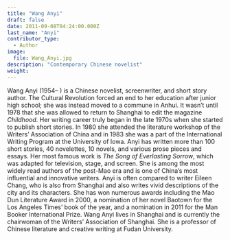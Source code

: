 ```yaml
---
title: "Wang Anyi"
draft: false
date: 2011-09-08T04:24:00.000Z
last_name: "Anyi"
contributor_type:
  - Author
image:
  file: Wang_Anyi.jpg
description: "Contemporary Chinese novelist"
weight:
---
```


Wang Anyi (1954– ) is a Chinese novelist, screenwriter, and short story author. The Cultural Revolution forced an end to her education after junior high school; she was instead moved to a commune in Anhui. It wasn’t until 1978 that she was allowed to return to Shanghai to edit the magazine _Childhood_. Her writing career truly began in the late 1970s when she started to publish short stories. In 1980 she attended the literature workshop of the Writers’ Association of China and in 1983 she was a part of the International Writing Program at the University of Iowa. Anyi has written more than 100 short stories, 40 novelettes, 10 novels, and various prose pieces and essays. Her most famous work is _The Song of Everlasting Sorrow_, which was adapted for television, stage, and screen. She is among the most widely read authors of the post-Mao era and is one of China’s most influential and innovative writers. Anyi is often compared to writer Eileen Chang, who is also from Shanghai and also writes vivid descriptions of the city and its characters. She has won numerous awards including the Mao Dun Literature Award in 2000, a nomination of her novel Baotown for the Los Angeles Times’ book of the year, and a nomination in 2011 for the Man Booker International Prize. Wang Anyi lives in Shanghai and is currently the chairwoman of the Writers’ Association of Shanghai. She is a professor of Chinese literature and creative writing at Fudan University.


